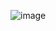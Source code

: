 ![image](https://user-images.githubusercontent.com/72355871/104428845-f3eb0880-55aa-11eb-9d4d-7bf9b662c3cb.png)
